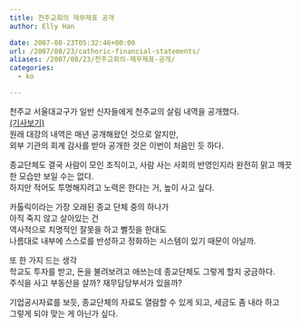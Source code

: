 ```yaml
---
title: 천주교회의 재무제표 공개
author: Elly Han

date: 2007-08-23T05:32:46+00:00
url: /2007/08/23/cathoric-financial-statements/
aliases: /2007/08/23/천주교회의-재무제표-공개/
categories:
  - ko

---
```

천주교 서울대교구가 일반 신자들에게 천주교의 살림 내역을 공개했다.  
[(기사보기)][1]  
원래 대강의 내역은 매년 공개해왔던 것으로 알지만,  
외부 기관의 회계 감사를 받아 공개한 것은 이번이 처음인 듯 하다.

종교단체도 결국 사람이 모인 조직이고, 사람 사는 사회의 반영인지라 완전히 맑고 깨끗한 모습만 보일 수는 없다.  
하지만 적어도 투명해지려고 노력은 한다는 거, 높이 사고 싶다.

카톨릭이라는 가장 오래된 종교 단체 중의 하나가  
아직 죽지 않고 살아있는 건  
역사적으로 치명적인 잘못을 하고 뻘짓을 한대도  
나름대로 내부에 스스로를 반성하고 정화하는 시스템이 있기 때문이 아닐까.

또 한 가지 드는 생각  
학교도 투자를 받고, 돈을 불려보려고 애쓰는데 종교단체도 그렇게 할지 궁금하다.  
주식을 사고 부동산을 살까? 재무담당부서가 있을까? 

기업공시자료를 보듯, 종교단체의 자료도 열람할 수 있게 되고, 세금도 좀 내라 하고  
그렇게 되야 맞는 게 아닌가 싶다.

 [1]: http://news.joins.com/article/2857267.html?ctg=-1